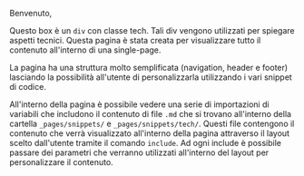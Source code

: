 Benvenuto, 

Questo box è un `div` con classe tech. Tali div vengono utilizzati per spiegare aspetti tecnici. Questa pagina è stata creata per visualizzare tutto il contenuto all'interno di una single-page.

La pagina ha una struttura molto semplificata (navigation, header e footer) lasciando la possibilità all'utente di personalizzarla utilizzando i vari snippet di codice.

All'interno della pagina è possibile vedere una serie di importazioni di variabili che includono il contenuto di file `.md` che si trovano all'interno della cartella `_pages/snippets/` e `_pages/snippets/tech/`. Questi file contengono il contenuto che verrà visualizzato all'interno della pagina attraverso il layout scelto dall'utente tramite il comando `include`. Ad ogni include è possibile passare dei parametri che verranno utilizzati all'interno del layout per personalizzare il contenuto.